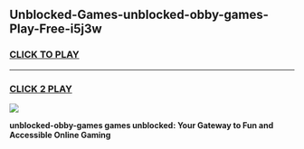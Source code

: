 
## Unblocked-Games-unblocked-obby-games-Play-Free-i5j3w
<h3>
<a href="https://premium76.site?title=unblocked-obby-games&ref=21A">CLICK TO PLAY</a></h3>
<hr>

<h3>
<a href="https://premium76.site?title=unblocked-obby-games&ref=21A">CLICK 2 PLAY</a>
  
</h3>

<a href="https://premium76.site?title=unblocked-obby-games&ref=21A"><img src="https://clearcache.store/games.png"></a>


**unblocked-obby-games games unblocked: Your Gateway to Fun and Accessible Online Gaming**
